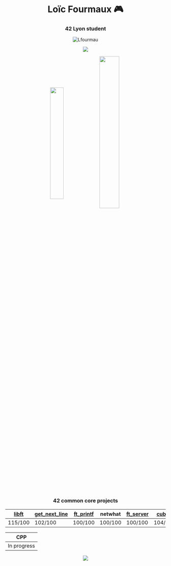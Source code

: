 <h1 align="center">Loïc Fourmaux 🎮</h1>
<h3 align="center">42 Lyon student</h3>

<p align='center'>
<p align="center"><img src="https://komarev.com/ghpvc/?username=Lfourmau&label=Profile%20views&color=0e75b6&style=flat" alt="Lfourmau" /></p>
</p>
</div>

<p align="center"><img align="center" src="https://badge42.herokuapp.com/api/stats/lfourmau"/>
<p align="center"><img align="center" src="https://github-readme-stats.vercel.app/api/top-langs?username=Lfourmau&show_icons=true&locale=en&layout=compact" alt="" height="30%" width="29%"/>&nbsp;<img align="center" src="https://github-readme-stats.vercel.app/api?username=Lfourmau&show_icons=true&locale=en" alt="" height="35%" width="35%" /></p>

<div align='center'>
<h3>42 common core projects</h3>

|[libft](https://github.com/Lfourmau/libft) | [get_next_line](https://github.com/Lfourmau/get_next_line) | [ft_printf](https://github.com/Lfourmau/printf) | netwhat | [ft_server](https://github.com/Lfourmau/ft_server) | [cub3d](https://github.com/Lfourmau/cub3d)| [minishell](https://github.com/Lfourmau/minishell) |[push_swap](https://github.com/Lfourmau/push_swap)|[Philosophers](https://github.com/Lfourmau/Philosophers) |
|---------|---------|---------|---------|---------|---------|---------|---------|---------|
| 115/100 | 102/100 | 100/100 | 100/100 | 100/100 | 104/100 | 101/100 | 111/100 | 100/100 |

| CPP | 
|------------|
| In progress|
  
<img src="https://c.tenor.com/mCiM7CmGGI4AAAAM/naruto.gif">
</div>
